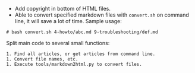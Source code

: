 * Add copyright in bottom of HTML files.
* Able to convert specified markdown files with `convert.sh` on command line,
it will save a lot of time. Sample usage:

```
# bash convert.sh 4-howto/abc.md 9-troubleshooting/def.md
```

Split main code to several small functions:

    1. Find all articles, or get articles from command line.
    1. Convert file names, etc.
    1. Execute tools/markdown2html.py to convert files.
